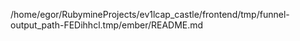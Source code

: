 /home/egor/RubymineProjects/ev1lcap_castle/frontend/tmp/funnel-output_path-FEDihhcl.tmp/ember/README.md